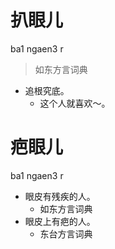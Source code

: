 # 扒眼儿
ba1 ngaen3 r
> 如东方言词典
- 追根究底。
  - 这个人就喜欢～。





# 疤眼儿
ba1 ngaen3 r
+ 眼皮有残疾的人。
  * 如东方言词典
+ 眼皮上有疤的人。
  * 东台方言词典
